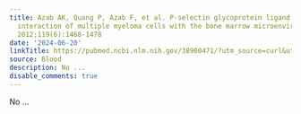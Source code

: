 ```yaml
---
title: Azab AK, Quang P, Azab F, et al. P-selectin glycoprotein ligand regulates the
  interaction of multiple myeloma cells with the bone marrow microenvironment. Blood.
  2012;119(6):1468-1478
date: '2024-06-20'
linkTitle: https://pubmed.ncbi.nlm.nih.gov/38900471/?utm_source=curl&utm_medium=rss&utm_campaign=journals&utm_content=7603509&fc=None&ff=20240621182520&v=2.18.0.post9+e462414
source: Blood
description: No ...
disable_comments: true
---
```

No ...